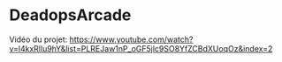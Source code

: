 # DeadopsArcade
Vidéo du projet: https://www.youtube.com/watch?v=l4kxRllu9hY&list=PLREJaw1nP_oGF5jlc9SO8YfZCBdXUoqOz&index=2
